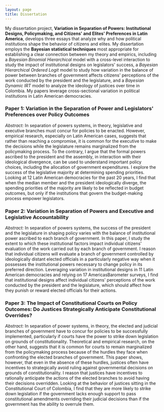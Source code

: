 ```yaml
---
layout: page
title: Dissertation
---
```



My dissertation project, **Variation in Separation of Powers: Institutional Designs, Policymaking, and Citizens' and Elites' Preferences in Latin America**, develops three essays that analyze why and how political institutions shape the behavior of citizens and elites. My dissertation employs the **Bayesian statistical techniques** most appropriate for establishing a clear connection between my theory and empirics, including a *Bayesian Binomial Hierarchical* model with a cross-level interaction to study the impact of institutional designs on legislators' success, a *Bayesian Hierarchical Ordered Logit* model to study how variation in the balance of power between branches of government affects citizens' perceptions of the work conducted by the president and the legislature, and a *Bayesian Dynamic IRT* model to analyze the ideology of justices over time in Colombia. My papers leverage cross-sectional variation in political institutions in Latin American democracies. 

### Paper 1: Variation in the Separation of Power and Legislators' Preferences over Policy Outcomes

*Abstract:* In separation of powers systems, in theory, legislative and executive branches must concur for policies to be enacted. However, empirical research, especially on Latin American cases, suggests that rather than reaching a compromise, it is common for the executive to make the decisions while the legislature remains marginalized from the policymaking process. To the contrary, I argue that the formal powers ascribed to the president and the assembly, in interaction with their ideological divergence, can be used to understand important policy choices, including the allocation of government expenditures. I explore the success of the legislative majority at determining spending priorities. Looking at 12 Latin American democracies for the past 20 years, I find that when the median member and the president ideologically diverge, the spending priorities of the majority are likely to be reflected in budget outcomes, but only if the institutions that govern the budget-making process empower legislators.

### Paper 2: Variation in Separation of Powers and Executive and Legislative Accountability

*Abstract:* In separation of powers systems, the success of the president and the legislature in shaping policy varies with the balance of institutional power ascribed to each branch of government. In this  paper, I study the extent to which these institutional factors impact individual citizens' evaluation of the work carried out by each branch of government. I reason that individual citizens will evaluate a branch of government controlled by ideologically distant elected officials in a particularly negative way when it possesses the institutional powers necessary to change policy in its preferred direction. Leveraging variation in institutional designs in 11 Latin American democracies and relying on 17 AmericasBarometer surveys, I find that institutional designs affect individual citizens' perceptions of the work conducted by the president and the legislature, which should affect how they punish or reward elected officials for their actions.

### Paper 3: The Impact of Constitutional Courts on Policy Outcomes: Do Justices Strategically Anticipate Constitutional Overrides?

*Abstract:* In separation of power systems, in theory, the elected and judicial branches of government have to concur for policies to be successfully implemented, particularly if courts have the power to strike down legislation on grounds of constitutionality. Theoretical and empirical research, on the other hand, suggests that it is common for courts to remain marginalized from the policymaking process because of the hurdles they face when confronting the elected branches of government. This paper shows, however, that even in the absence of these hurdles, justices often have incentives to strategically avoid ruling against governmental decisions on grounds of constitutionality. I reason that justices have incentives to rationally anticipate the actions of the elected branches to avoid having their decisions overridden. Looking at the behavior of justices sitting in the Constitutional Court of Colombia, I find that they are more likely to strike down legislation if the government lacks enough support to pass constitutional amendments overriding their judicial decisions than if the government has the ability to overrule them.
